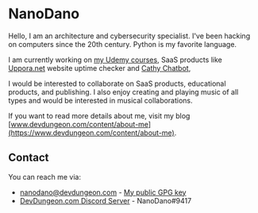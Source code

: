 # NanoDano

Hello, I am an architecture and cybersecurity specialist. I've been hacking on computers since the 20th century. Python is my favorite language.

I am currently working on [my Udemy courses](https://www.udemy.com/user/nanodano/), SaaS products like [Uppora.net](https://www.uppora.net) website uptime checker and [Cathy Chatbot](https://cathy.devdungeon.com), 

I would be interested to collaborate on SaaS products, educational products, and publishing. I also enjoy creating and playing music of all types and would be interested in musical collaborations.

If you want to read more details about me, visit my blog [www.devdungeon.com/content/about-me](https://www.devdungeon.com/content/about-me).

## Contact

You can reach me via:

- [nanodano@devdungeon.com](mailto:nanodano@devdungeon.com) - [My public GPG key](https://www.devdungeon.com/gpg)
- [DevDungeon.com Discord Server](https://www.devdungeon.com/discord) - NanoDano#9417


<!--


Here are some ideas to get you started:

- 🔭 I’m currently working on ...
- 🌱 I’m currently learning ...
- 👯 I’m looking to collaborate on ...
- 🤔 I’m looking for help with ...
- 💬 Ask me about ...
- 📫 How to reach me: ...
- 😄 Pronouns: ...
- ⚡ Fun fact: ...
-->
